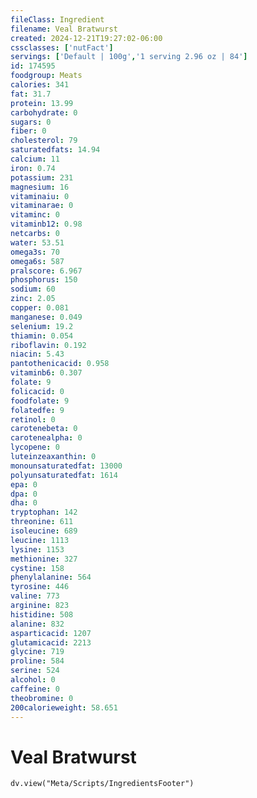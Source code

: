 ```yaml
---
fileClass: Ingredient
filename: Veal Bratwurst
created: 2024-12-21T19:27:02-06:00
cssclasses: ['nutFact']
servings: ['Default | 100g','1 serving 2.96 oz | 84']
id: 174595
foodgroup: Meats
calories: 341
fat: 31.7
protein: 13.99
carbohydrate: 0
sugars: 0
fiber: 0
cholesterol: 79
saturatedfats: 14.94
calcium: 11
iron: 0.74
potassium: 231
magnesium: 16
vitaminaiu: 0
vitaminarae: 0
vitaminc: 0
vitaminb12: 0.98
netcarbs: 0
water: 53.51
omega3s: 70
omega6s: 587
pralscore: 6.967
phosphorus: 150
sodium: 60
zinc: 2.05
copper: 0.081
manganese: 0.049
selenium: 19.2
thiamin: 0.054
riboflavin: 0.192
niacin: 5.43
pantothenicacid: 0.958
vitaminb6: 0.307
folate: 9
folicacid: 0
foodfolate: 9
folatedfe: 9
retinol: 0
carotenebeta: 0
carotenealpha: 0
lycopene: 0
luteinzeaxanthin: 0
monounsaturatedfat: 13000
polyunsaturatedfat: 1614
epa: 0
dpa: 0
dha: 0
tryptophan: 142
threonine: 611
isoleucine: 689
leucine: 1113
lysine: 1153
methionine: 327
cystine: 158
phenylalanine: 564
tyrosine: 446
valine: 773
arginine: 823
histidine: 508
alanine: 832
asparticacid: 1207
glutamicacid: 2213
glycine: 719
proline: 584
serine: 524
alcohol: 0
caffeine: 0
theobromine: 0
200calorieweight: 58.651
---
```


# Veal Bratwurst

```dataviewjs
dv.view("Meta/Scripts/IngredientsFooter")
```